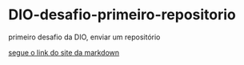 # DIO-desafio-primeiro-repositorio
primeiro desafio da DIO, enviar um repositório 

[segue o link do site da markdown](https://www.microsoft.com/pt-br/p/markdown-editor-free/9pkflmlpcw3c#activetab=pivot:overviewtab)
